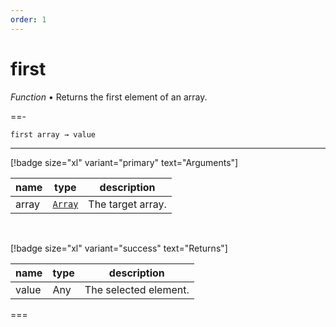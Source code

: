 ```yaml
---
order: 1
---
```

# first

_Function_ &bull; Returns the first element of an array.


==- <pre><code>first array &rarr; value</code></pre>
<hr>

[!badge size="xl" variant="primary" text="Arguments"]

| name | type | description |
|------|------|-------------|
|array|[`Array`][Array]|The target array.|

<br>

[!badge size="xl" variant="success" text="Returns"]

| name | type | description |
|------|------|-------------|
|value|Any|The selected element.|



===




[Array]: https://developer.mozilla.org/en-US/docs/Web/JavaScript/Reference/Global_Objects/Array